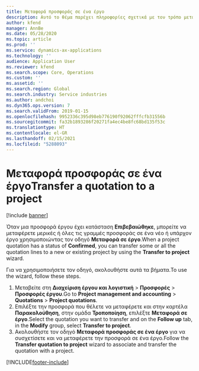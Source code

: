 ```yaml
---
title: Μεταφορά προσφοράς σε ένα έργο
description: Αυτό το θέμα παρέχει πληροφορίες σχετικά με τον τρόπο μεταφοράς μιας προσφοράς σε ένα νέο ή σε ένα υπάρχον έργο.
author: kfend
manager: AnnBe
ms.date: 05/28/2020
ms.topic: article
ms.prod: ''
ms.service: dynamics-ax-applications
ms.technology: ''
audience: Application User
ms.reviewer: kfend
ms.search.scope: Core, Operations
ms.custom: ''
ms.assetid: ''
ms.search.region: Global
ms.search.industry: Service industries
ms.author: andchoi
ms.dyn365.ops.version: 7
ms.search.validFrom: 2019-01-15
ms.openlocfilehash: 9952336c395d98eb776190f92062fffcfb31556b
ms.sourcegitcommit: fa32b1893286f20271fa4ec4be8fc68bd135f53c
ms.translationtype: HT
ms.contentlocale: el-GR
ms.lasthandoff: 02/15/2021
ms.locfileid: "5288093"
---
```

# <a name="transfer-a-quotation-to-a-project"></a><span data-ttu-id="85216-103">Μεταφορά προσφοράς σε ένα έργο</span><span class="sxs-lookup"><span data-stu-id="85216-103">Transfer a quotation to a project</span></span>

[!include [banner](../includes/banner.md)]

<span data-ttu-id="85216-104">Όταν μια προσφορά έργου έχει κατάσταση **Επιβεβαιώθηκε**, μπορείτε να μεταφέρετε μερικές ή όλες τις γραμμές προσφοράς σε ένα νέο ή υπάρχον έργο χρησιμοποιώντας τον οδηγό **Μεταφορά σε έργο**.</span><span class="sxs-lookup"><span data-stu-id="85216-104">When a project quotation has a status of **Confirmed**, you can transfer some or all the quotation lines to a new or existing project by using the **Transfer to project** wizard.</span></span> 

<span data-ttu-id="85216-105">Για να χρησιμοποιήσετε τον οδηγό, ακολουθήστε αυτά τα βήματα.</span><span class="sxs-lookup"><span data-stu-id="85216-105">To use the wizard, follow these steps.</span></span>

1. <span data-ttu-id="85216-106">Μεταβείτε στη **Διαχείριση έργου και λογιστική** > **Προσφορές** > **Προσφορές έργου**.</span><span class="sxs-lookup"><span data-stu-id="85216-106">Go to **Project management and accounting** > **Quotations** > **Project quotations**.</span></span>
2. <span data-ttu-id="85216-107">Επιλέξτε την προσφορά που θέλετε να μεταφέρετε και στην καρτέλα **Παρακολούθηση**, στην ομάδα **Τροποποίηση**, επιλέξτε **Μεταφορά σε έργο**.</span><span class="sxs-lookup"><span data-stu-id="85216-107">Select the quotation you want to transfer and on the **Follow up** tab, in the **Modify** group, select **Transfer to project**.</span></span>
3. <span data-ttu-id="85216-108">Ακολουθήστε τον οδηγό **Μεταφορά προσφοράς σε ένα έργο** για να συσχετίσετε και να μεταφέρετε την προσφορά σε ένα έργο.</span><span class="sxs-lookup"><span data-stu-id="85216-108">Follow the **Transfer quotation to project** wizard to associate and transfer the quotation with a project.</span></span>


[!INCLUDE[footer-include](../includes/footer-banner.md)]